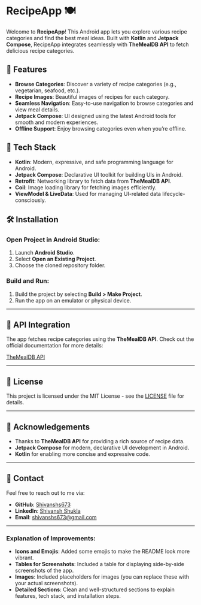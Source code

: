 # RecipeApp 🍽️

Welcome to **RecipeApp**! This Android app lets you explore various recipe categories and find the best meal ideas. Built with **Kotlin** and **Jetpack Compose**, RecipeApp integrates seamlessly with **TheMealDB API** to fetch delicious recipe categories.

## 📱 Features
- **Browse Categories**: Discover a variety of recipe categories (e.g., vegetarian, seafood, etc.).
- **Recipe Images**: Beautiful images of recipes for each category.
- **Seamless Navigation**: Easy-to-use navigation to browse categories and view meal details.
- **Jetpack Compose**: UI designed using the latest Android tools for smooth and modern experiences.
- **Offline Support**: Enjoy browsing categories even when you’re offline.

## 🔧 Tech Stack
- **Kotlin**: Modern, expressive, and safe programming language for Android.
- **Jetpack Compose**: Declarative UI toolkit for building UIs in Android.
- **Retrofit**: Networking library to fetch data from **TheMealDB API**.
- **Coil**: Image loading library for fetching images efficiently.
- **ViewModel & LiveData**: Used for managing UI-related data lifecycle-consciously.

## 🛠 Installation

### Open Project in Android Studio:
1. Launch **Android Studio**.
2. Select **Open an Existing Project**.
3. Choose the cloned repository folder.

### Build and Run:
1. Build the project by selecting **Build > Make Project**.
2. Run the app on an emulator or physical device.

---

## 📡 API Integration
The app fetches recipe categories using the **TheMealDB API**. Check out the official documentation for more details:

[TheMealDB API](https://www.themealdb.com/)

---

## 📝 License

This project is licensed under the MIT License - see the [LICENSE](LICENSE) file for details.

---

## 🤝 Acknowledgements
- Thanks to **TheMealDB API** for providing a rich source of recipe data.
- **Jetpack Compose** for modern, declarative UI development in Android.
- **Kotlin** for enabling more concise and expressive code.

---

## 📢 Contact

Feel free to reach out to me via:

- **GitHub**: [Shivanshs673](https://github.com/Shivanshs673)
- **LinkedIn**: [Shivansh Shukla](https://www.linkedin.com/in/shivansh-shukla-2a9552257)
- **Email**: shivanshs673@gmail.com

---

### Explanation of Improvements:
- **Icons and Emojis**: Added some emojis to make the README look more vibrant.
- **Tables for Screenshots**: Included a table for displaying side-by-side screenshots of the app.
- **Images**: Included placeholders for images (you can replace these with your actual screenshots).
- **Detailed Sections**: Clean and well-structured sections to explain features, tech stack, and installation steps.
